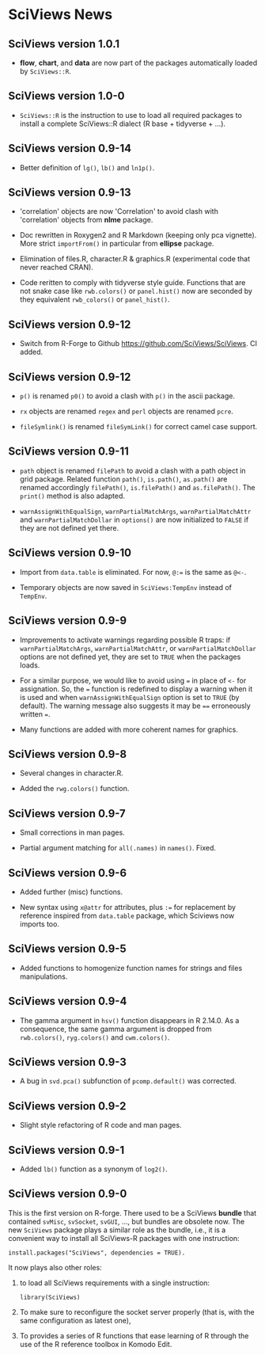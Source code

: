 # SciViews News

## SciViews version 1.0.1

* **flow**, **chart**, and **data** are now part of the packages automatically
  loaded by `SciViews::R`.


## SciViews version 1.0-0

* `SciViews::R` is the instruction to use to load all required packages to
  install a complete SciViews::R dialect (R base + tidyverse + ...).


## SciViews version 0.9-14

* Better definition of `lg()`, `lb()` and `ln1p()`.


## SciViews version 0.9-13

* 'correlation' objects are now 'Correlation' to avoid clash with 'correlation'
  objects from **nlme** package.

* Doc rewritten in Roxygen2 and R Markdown (keeping only pca vignette). More
  strict `importFrom()` in particular from **ellipse** package.

* Elimination of files.R, character.R & graphics.R (experimental code that never
  reached CRAN).

* Code reritten to comply with tidyverse style guide. Functions that are not
  snake case like `rwb.colors()` or `panel.hist()` now are seconded by they
  equivalent `rwb_colors()` or `panel_hist()`.


## SciViews version 0.9-12

* Switch from R-Forge to Github https://github.com/SciViews/SciViews. CI added.


## SciViews version 0.9-12

* `p()` is renamed `p0()` to avoid a clash with `p()` in the ascii package.

* `rx` objects are renamed `regex` and `perl` objects are renamed `pcre`.

* `fileSymlink()` is renamed `fileSymLink()` for correct camel case support.


## SciViews version 0.9-11

* `path` object is renamed `filePath` to avoid a clash with a path object in
  grid package. Related function `path()`, `is.path()`, `as.path()` are renamed
  accordingly `filePath()`, `is.filePath()` and `as.filePath()`. The `print()`
  method is also adapted.
  
* `warnAssignWithEqualSign`, `warnPartialMatchArgs`, `warnPartialMatchAttr` and
  `warnPartialMatchDollar` in `options()` are now initialized to `FALSE` if they
  are not defined yet there.


## SciViews version 0.9-10

* Import from `data.table` is eliminated. For now, `@:=` is the same as `@<-`.

* Temporary objects are now saved in `SciViews:TempEnv` instead of `TempEnv`.


## SciViews version 0.9-9

* Improvements to activate warnings regarding possible R traps: if
  `warnPartialMatchArgs`, `warnPartialMatchAttr`, or `warnPartialMatchDollar`
  options are not defined yet, they are set to `TRUE` when the packages loads.
  
* For a similar purpose, we would like to avoid using `=` in place of `<-` for
  assignation. So, the `=` function is redefined to display a warning when it
  is used and when `warnAssignWithEqualSign` option is set to `TRUE` (by
  default). The warning message also suggests it may be `==` erroneously written
  `=`.

* Many functions are added with more coherent names for graphics.


## SciViews version 0.9-8

* Several changes in character.R.

* Added the `rwg.colors()` function.


## SciViews version 0.9-7

* Small corrections in man pages.

* Partial argument matching for `all(.names)` in `names()`. Fixed.


## SciViews version 0.9-6

* Added further (misc) functions.

* New syntax using `x@attr` for attributes, plus `:=` for replacement by
  reference inspired from `data.table` package, which Sciviews now imports too.


## SciViews version 0.9-5

* Added functions to homogenize function names for strings and files
  manipulations.
  

## SciViews version 0.9-4

* The gamma argument in `hsv()` function disappears in R 2.14.0. As a
  consequence, the same gamma argument is dropped from `rwb.colors()`,
  `ryg.colors()` and `cwm.colors()`.


## SciViews version 0.9-3

* A bug in `svd.pca()` subfunction of `pcomp.default()` was corrected.


## SciViews version 0.9-2

* Slight style refactoring of R code and man pages.


## SciViews version 0.9-1

* Added `lb()` function as a synonym of `log2()`.


## SciViews version 0.9-0

This is the first version on R-forge. There used to be a SciViews **bundle**
that contained `svMisc`, `svSocket`, `svGUI`, ..., but bundles are obsolete now.
The new `SciViews` package plays a similar role as the bundle, i.e., it is a
convenient way to install all SciViews-R packages with one instruction:

```
install.packages("SciViews", dependencies = TRUE).
```

It now plays also other roles:

1. to load all SciViews requirements with a single instruction:
    
    ```
    library(SciViews)
    ```

2. To make sure to reconfigure the socket server properly (that is, with the
same configuration as latest one),

3. To provides a series of R functions that ease learning of R through the use
of the R reference toolbox in Komodo Edit.

